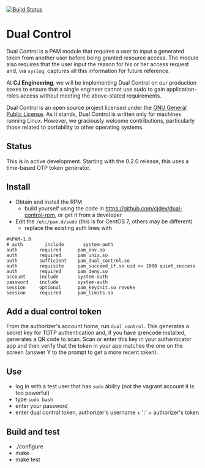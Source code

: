 
[![Build Status](https://travis-ci.org/cjdev/dual-control.svg?branch=master)](https://travis-ci.org/cjdev/dual-control)

# Dual Control

Dual Control is a PAM module that requires a user to input a generated token
from another user before being granted resource access. The module also
requires that the user input the reason for his or her access request and, via
`syslog`, captures all this information for future reference.

At **CJ Engineering**, we will be implementing Dual Control on our production
boxes to ensure that a single engineer cannot use sudo to gain
application-roles access without meeting the above-stated requirements.

Dual Control is an open source project licensed under the [GNU General Public
License](https://github.com/cjdev/dual-control/blob/master/LICENSE).  As it
stands, Dual Control is written only for machines running Linux. However, we
graciously welcome contributions, particularly those related to portability to
other operating systems.

## Status

This is in active development. Starting with the 0.2.0 release, this uses a
time-based OTP token generator.

## Install

- Obtain and install the RPM
  - build yourself using the code in https://github.com/cjdev/dual-control-rpm,
    or get it from a developer
- Edit the `/etc/pam.d/sudo`  (this is for CentOS 7, others may be different)
  - replace the existing auth lines with

```
#%PAM-1.0
# auth        include       system-auth
auth        required      pam_env.so
auth        required      pam_unix.so
auth        sufficient    pam_dual_control.so
auth        requisite     pam_succeed_if.so uid >= 1000 quiet_success
auth        required      pam_deny.so
account     include       system-auth
password    include       system-auth
session     optional      pam_keyinit.so revoke
session     required      pam_limits.so
```

## Add a dual control token

From the authorizer's account home, run `dual_control`. This generates a secret
key for TOTP authentication and, if you have qrencode installed, generates a QR
code to scan.  Scan or enter this key in your authenticator app and then verify
that the token in your app matches the one on the screen (answer Y to the
prompt to get a more recent token).

## Use

- log in with a test user that has `sudo` ability (not the vagrant account it is
  too powerful)
- type `sudo bash`
- enter your password
- enter dual control token, authorizer's username + ':' + authorizer's token

## Build and test

- ./configure
- make
- make test

